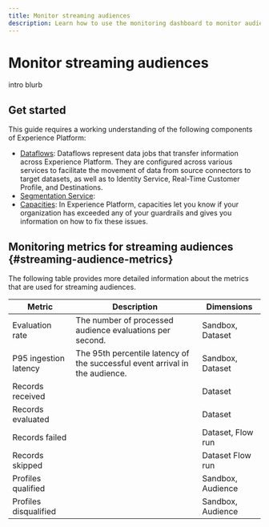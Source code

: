 ```yaml
---
title: Monitor streaming audiences
description: Learn how to use the monitoring dashboard to monitor audiences that are evaluated using streaming segmentation
---
```


# Monitor streaming audiences

intro blurb

## Get started

This guide requires a working understanding of the following components of Experience Platform:

* [Dataflows](../home.md): Dataflows represent data jobs that transfer information across Experience Platform. They are configured across various services to facilitate the movement of data from source connectors to target datasets, as well as to Identity Service, Real-Time Customer Profile, and Destinations.
* [Segmentation Service](../../segmentation/home.md): 
* [Capacities](../../landing/license-usage-and-guardrails/capacity.md): In Experience Platform, capacities let you know if your organization has exceeded any of your guardrails and gives you information on how to fix these issues.

## Monitoring metrics for streaming audiences {#streaming-audience-metrics}

The following table provides more detailed information about the metrics that are used for streaming audiences.

| Metric | Description | Dimensions |
| ------ | ----------- | ---------- |
| Evaluation rate | The number of processed audience evaluations per second. | Sandbox, Dataset |
| P95 ingestion latency | The 95th percentile latency of the successful event arrival in the audience. | Sandbox, Dataset |
| Records received | | Dataset |
| Records evaluated | | Dataset |
| Records failed | | Dataset, Flow run |
| Records skipped | | Dataset Flow run |
| Profiles qualified | | Sandbox, Audience |
| Profiles disqualified | | Sandbox, Audience |
